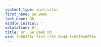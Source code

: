 ```yaml
---
content_type: instructor
first_name: Se Baek
last_name: Oh
middle_initial: ''
salutation: Dr.
title: Dr. Se Baek Oh
uid: fb88156c-3fe1-c23f-0bd4-8c8118e0033e
---
```

